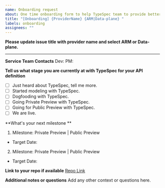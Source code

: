 ```yaml
---
name: Onboarding request
about: One time onboarding form to help TypeSpec team to provide better support.
title: "[Onboarding] {ProviderName} {ARM|Data-plane} "
labels: onboarding
assignees: ""
---
```


**Please update issue title with provider name and select ARM or Data-plane.**

---

**Service Team Contacts**
Dev:
PM:

**Tell us what stage you are currently at with TypeSpec for your API definition**

- [ ] Just heard about TypeSpec, tell me more.
- [ ] Started modeling with TypeSpec.
- [ ] Dogfooding with TypeSpec.
- [ ] Going Private Preview with TypeSpec.
- [ ] Going for Public Preview with TypeSpec.
- [ ] We are live.

**What's your next milestone **

1. Milestone: Private Preview | Public Preview

- Target Date:

2. Milestone: Private Preview | Public Preview

- Target Date:

**Link to your repo if available**
[Repo Link](...)

**Additional notes or questions**
Add any other context or questions here.
